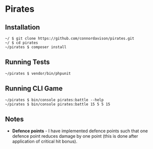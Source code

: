 # Pirates

## Installation

```
~/ $ git clone https://github.com/connordavison/pirates.git
~/ $ cd pirates
~/pirates $ composer install
```

## Running Tests

```
~/pirates $ vendor/bin/phpunit
```

## Running CLI Game

```
~/pirates $ bin/console pirates:battle --help
~/pirates $ bin/console pirates:battle 15 5 5 15
```

## Notes

- **Defence points** - I have implemented defence points such that one defence point reduces damage by one point (this is done after application of critical hit bonus).
